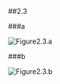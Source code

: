 ##2.3

###a

![Figure2.3.a](https://raw.github.com/bluaxe/CS359/master/practices/assets/2_3_a.jpg)

###b

![Figure2.3.b](https://raw.github.com/bluaxe/CS359/master/practices/assets/2_3_b.jpg)
